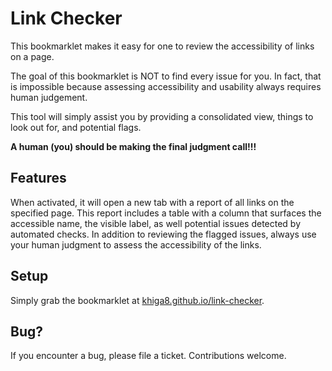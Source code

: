 # Link Checker

This bookmarklet makes it easy for one to review the accessibility of links on a page.

The goal of this bookmarklet is NOT to find every issue for you. In fact, that is impossible because assessing accessibility and usability always requires human judgement.

This tool will simply assist you by providing a consolidated view, things to look out for, and potential flags.

<b>A human (you) should be making the final judgment call!!!</b>

## Features

When activated, it will open a new tab with a report of all links on the specified page. This report includes a table with a column that surfaces the accessible name, the visible label, as well potential issues detected by automated checks. In addition to reviewing the flagged issues, always use your human judgment to assess the accessibility of the links.

## Setup

Simply grab the bookmarklet at [khiga8.github.io/link-checker](https://khiga8.github.io/link-checker/).

## Bug?

If you encounter a bug, please file a ticket. Contributions welcome.
